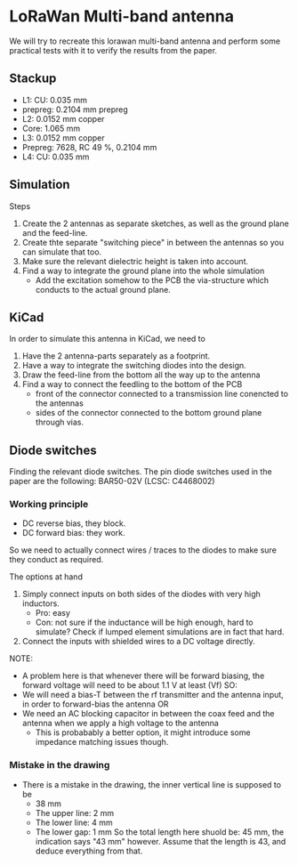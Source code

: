 # LoRaWan Multi-band antenna
We will try to recreate this lorawan multi-band antenna and perform some practical tests with it to verify the results from the paper.

## Stackup
- L1: CU: 0.035 mm
- prepreg: 0.2104 mm prepreg
- L2: 0.0152 mm copper
- Core: 1.065 mm
- L3: 0.0152 mm copper
- Prepreg: 7628, RC 49 %, 0.2104 mm
- L4: CU: 0.035 mm


## Simulation
Steps
1. Create the 2 antennas as separate sketches, as well as the ground plane and the feed-line.
2. Create thte separate "switching piece" in between the antennas so you can simulate that too.
3. Make sure the relevant dielectric height is taken into account.
4. Find a way to integrate the ground plane into the whole simulation
    - Add the excitation somehow to the PCB the via-structure which conducts to the actual ground plane.

## KiCad
In order to simulate this antenna in KiCad, we need to
1. Have the 2 antenna-parts separately as a footprint.
2. Have a way to integrate the switching diodes into the design.
3. Draw the feed-line from the bottom all the way up to the antenna
4. Find a way to connect the feedling to the bottom of the PCB
    - front of the connector connected to a transmission line conencted to the antennas
    - sides of the connector connected to the bottom ground plane through vias.

## Diode switches

Finding the relevant diode switches.
The pin diode switches used in the paper are the following: BAR50-02V (LCSC: C4468002)

### Working principle
- DC reverse bias, they block.
- DC forward bias: they work.

So we need to actually connect wires / traces to the diodes to make sure they conduct as required.

The options at hand
1. Simply connect inputs on both sides of the diodes with very high inductors.
    - Pro: easy
    - Con: not sure if the inductance will be high enough, hard to simulate? Check if lumped element simulations are in fact that hard.
2. Connect the inputs with shielded wires to a DC voltage directly.

NOTE: 
- A problem here is that whenever there will be forward biasing, the forward voltage will need to be about 1.1 V at least (Vf)
SO: 
- We will need a bias-T between the rf transmitter and the antenna input, in order to forward-bias the antenna
OR
- We need an AC blocking capacitor in between the coax feed and the antenna when we apply a high voltage to the antenna
    - This is probabably a better option, it might introduce some impedance matching issues though.


### Mistake in the drawing
- There is a mistake in the drawing, the inner vertical line is supposed to be
    - 38 mm
    - The upper line: 2 mm
    - The lower line: 4 mm
    - The lower gap: 1 mm
    So the total length here shuold be: 45 mm, the indication says "43 mm" however.
    Assume that the length is 43, and deduce everything from that.
